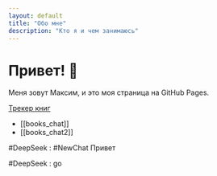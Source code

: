 ```yaml
---
layout: default
title: "Обо мне"
description: "Кто я и чем занимаюсь"
---
```


# Привет! 👋

Меня зовут Максим, и это моя страница на GitHub Pages.

[Трекер книг](/001.book/Трекер%20книг.md)

- [[books_chat]]
- [[books_chat2]]

#DeepSeek : #NewChat 
Привет

#DeepSeek : go

